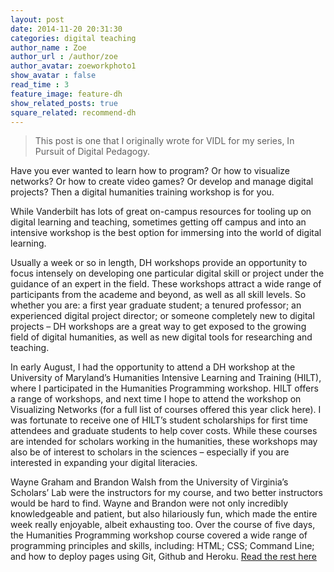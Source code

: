 ```yaml
---
layout: post
date: 2014-11-20 20:31:30
categories: digital teaching
author_name : Zoe 
author_url : /author/zoe
author_avatar: zoeworkphoto1
show_avatar : false
read_time : 3
feature_image: feature-dh
show_related_posts: true
square_related: recommend-dh
---
```

> This post is one that I originally wrote for VIDL for my series, In Pursuit of Digital Pedagogy.

Have you ever wanted to learn how to program? Or how to visualize networks? Or how to create video games? Or develop and manage digital projects?
Then a digital humanities training workshop is for you.

While Vanderbilt has lots of great on-campus resources for tooling up on digital learning and teaching, sometimes getting off campus and into an intensive workshop is the best option for immersing into the world of digital learning.

Usually a week or so in length, DH workshops provide an opportunity to focus intensely on developing one particular digital skill or project under the guidance of an expert in the field. These workshops attract a wide range of participants from the academe and beyond, as well as all skill levels. So whether you are: a first year graduate student; a tenured professor; an experienced digital project director; or someone completely new to digital projects – DH workshops are a great way to get exposed to the growing field of digital humanities, as well as new digital tools for researching and teaching.

In early August, I had the opportunity to attend a DH workshop at the University of Maryland’s Humanities Intensive Learning and Training (HILT), where I participated in the Humanities Programming workshop. HILT offers a range of workshops, and next time I hope to attend the workshop on Visualizing Networks (for a full list of courses offered this year click here). I was fortunate to receive one of HILT’s student scholarships for first time attendees and graduate students to help cover costs. While these courses are intended for scholars working in the humanities, these workshops may also be of interest to scholars in the sciences – especially if you are interested in expanding your digital literacies.

Wayne Graham and Brandon Walsh from the University of Virginia’s Scholars’ Lab were the instructors for my course, and two better instructors would be hard to find. Wayne and Brandon were not only incredibly knowledgeable and patient, but also hilariously fun, which made the entire week really enjoyable, albeit exhausting too. Over the course of five days, the Humanities Programming workshop course covered a wide range of programming principles and skills, including: HTML; CSS; Command Line; and how to deploy pages using Git, Github and Heroku.
 [Read the rest here](https://my.vanderbilt.edu/vidl/2014/11/in-pursuit-of-digital-pedagogy-off-campus-resources-digital-humanities-workshops)
